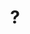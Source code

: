 ---
pid: ls207
title: "?"
location_transcription: GESU
coordinates: "[-75.17200057896, 39.958068690512]"
zipcode: '19132'
gen_neighborhood: North Philadelphia
neighborhood: Strawberry Mansion
outside_phl: 
age: '6'
age_range: 6-13
instagram: 
image_file_name: ls_207.jpg
proposal_transcription: driving to GESU
topic: Education,Family,Youth
topic_summary: 0, 0, 0
type: Other No Form
keywords_other: 
credit: AAliYAH
image_labels: 
twitter: 
facebook: 
permalink: "/monuments/ls207/"
layout: item-page
---